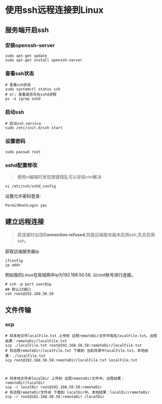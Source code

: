 # 使用ssh远程连接到Linux



## 服务端开启ssh

### 安装openssh-server

```shell
sudo apt-get update
sudo apt-get install openssh-server
```

### 查看ssh状态

```shell
# 查看ssh状态
sudo systemctl status ssh
# or; 查看是否存在sshd进程
ps -e |grep sshd
```

### 启动ssh

```shell
# 启动ssh.service
sudo /etc/init.d/ssh start
```

### 设置密码

```shell
sudo passwd root
```



### sshd配置修改

> 使用vi编辑时发现按键错乱可以安装vim解决

```
vi /etc/ssh/sshd_config
```

设置允许密码登录:

```shell
PermitRootLogin yes
```



## 建立远程连接

> 若连接时出现**Connection refused**,则是远端服务器未启用ssh,先去启用ssh。

获取远端服务器ip

```shell
ifconfig
ip addr
```

例如我的Linux在局域网中ip为192.168.50.58, 以root账号进行连接。

```shell
# ssh -p port user@ip
## 默认22端口
ssh root@192.168.50.58
```

## 文件传输

### scp

```shell
# 将本地文件localFile.txt 上传到 远程remoteDir文件中取名localFile.txt。远程结果：remoteDir/localFile.txt
scp ./localFile.txt root@192.168.50.58:remoteDir/localFile.txt
# 将远程remoteDir/localFile.txt 下载到 当前目录中localFile.txt。本地结果：./localFile.txt
scp root@192.168.50.58:remoteDir/localFile.txt localFile.txt



# 将本地文件夹localDir 上传到 远程remoteDir文件中。远程结果：remoteDir/localDir
scp -r localDir root@192.168.50.58:remoteDir
# 将远程remoteDir文件夹 下载到 localDir中。本地结果：localDir/remoteDir
scp -r root@192.168.50.58:remoteDir /localDir
```



